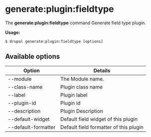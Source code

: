 # generate:plugin:fieldtype
The **generate:plugin:fieldtype** command Generate field type plugin.

**Usage:**
```
$ drupal generate:plugin:fieldtype [options] 
```

## Available options
Option | Details
-------|-------------
--module | The Module name.
--class-name | Plugin class name
--label | Plugin label
--plugin-id | Plugin id
--description | Plugin Description
--default-widget | Default field widget of this plugin
--default-formatter | Default field formatter of this plugin

